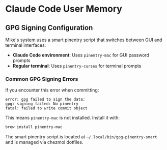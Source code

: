 # Claude Code User Memory

## GPG Signing Configuration

Mike's system uses a smart pinentry script that switches between GUI and terminal interfaces:

- **Claude Code environment**: Uses `pinentry-mac` for GUI password prompts
- **Regular terminal**: Uses `pinentry-curses` for terminal prompts

### Common GPG Signing Errors

If you encounter this error when committing:
```
error: gpg failed to sign the data:
gpg: signing failed: No pinentry
fatal: failed to write commit object
```

This means `pinentry-mac` is not installed. Install it with:
```bash
brew install pinentry-mac
```

The smart pinentry script is located at `~/.local/bin/gpg-pinentry-smart` and is managed via chezmoi dotfiles.